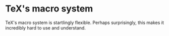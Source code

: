 # TeX's macro system

TeX's macro system is startlingly flexible. Perhaps surprisingly, this makes it
incredibly hard to use and understand.


